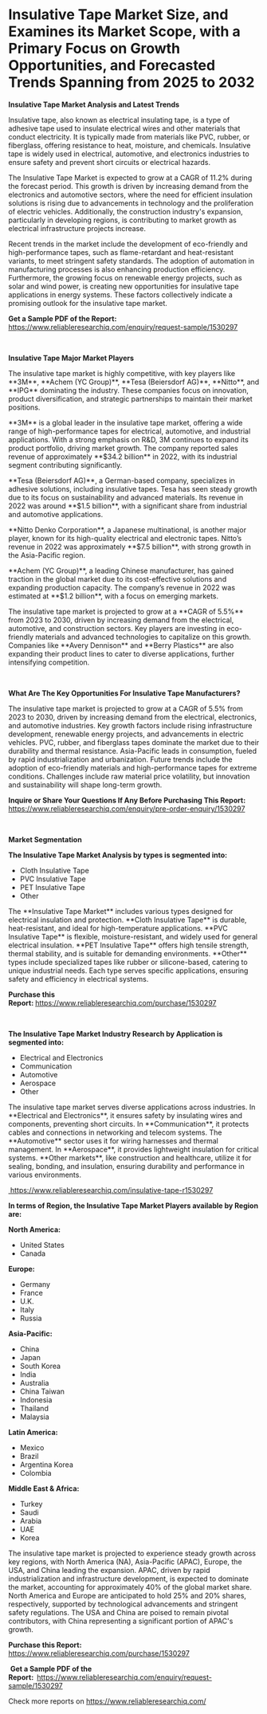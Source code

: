 <p><h1>Insulative Tape Market Size, and Examines its Market Scope, with a Primary Focus on Growth Opportunities, and Forecasted Trends Spanning from 2025 to 2032</h1></p><p><strong>Insulative Tape Market Analysis and Latest Trends</strong></p>
<p><p>Insulative tape, also known as electrical insulating tape, is a type of adhesive tape used to insulate electrical wires and other materials that conduct electricity. It is typically made from materials like PVC, rubber, or fiberglass, offering resistance to heat, moisture, and chemicals. Insulative tape is widely used in electrical, automotive, and electronics industries to ensure safety and prevent short circuits or electrical hazards.</p><p>The Insulative Tape Market is expected to grow at a CAGR of 11.2% during the forecast period. This growth is driven by increasing demand from the electronics and automotive sectors, where the need for efficient insulation solutions is rising due to advancements in technology and the proliferation of electric vehicles. Additionally, the construction industry's expansion, particularly in developing regions, is contributing to market growth as electrical infrastructure projects increase.</p><p>Recent trends in the market include the development of eco-friendly and high-performance tapes, such as flame-retardant and heat-resistant variants, to meet stringent safety standards. The adoption of automation in manufacturing processes is also enhancing production efficiency. Furthermore, the growing focus on renewable energy projects, such as solar and wind power, is creating new opportunities for insulative tape applications in energy systems. These factors collectively indicate a promising outlook for the insulative tape market.</p></p>
<p><strong>Get a Sample PDF of the Report:&nbsp;</strong> <a href="https://www.reliableresearchiq.com/enquiry/request-sample/1530297?utm_campaign=2227&utm_medium=2&utm_source=Github&utm_content=ia&utm_term=26012025&utm_id=insulative-tape">https://www.reliableresearchiq.com/enquiry/request-sample/1530297</a></p>
<p>&nbsp;</p>
<p><strong>Insulative Tape Major Market Players</strong></p>
<p><p>The insulative tape market is highly competitive, with key players like **3M**, **Achem (YC Group)**, **Tesa (Beiersdorf AG)**, **Nitto**, and **IPG** dominating the industry. These companies focus on innovation, product diversification, and strategic partnerships to maintain their market positions.</p><p>**3M** is a global leader in the insulative tape market, offering a wide range of high-performance tapes for electrical, automotive, and industrial applications. With a strong emphasis on R&D, 3M continues to expand its product portfolio, driving market growth. The company reported sales revenue of approximately **$34.2 billion** in 2022, with its industrial segment contributing significantly.</p><p>**Tesa (Beiersdorf AG)**, a German-based company, specializes in adhesive solutions, including insulative tapes. Tesa has seen steady growth due to its focus on sustainability and advanced materials. Its revenue in 2022 was around **$1.5 billion**, with a significant share from industrial and automotive applications.</p><p>**Nitto Denko Corporation**, a Japanese multinational, is another major player, known for its high-quality electrical and electronic tapes. Nitto’s revenue in 2022 was approximately **$7.5 billion**, with strong growth in the Asia-Pacific region.</p><p>**Achem (YC Group)**, a leading Chinese manufacturer, has gained traction in the global market due to its cost-effective solutions and expanding production capacity. The company’s revenue in 2022 was estimated at **$1.2 billion**, with a focus on emerging markets.</p><p>The insulative tape market is projected to grow at a **CAGR of 5.5%** from 2023 to 2030, driven by increasing demand from the electrical, automotive, and construction sectors. Key players are investing in eco-friendly materials and advanced technologies to capitalize on this growth. Companies like **Avery Dennison** and **Berry Plastics** are also expanding their product lines to cater to diverse applications, further intensifying competition.</p></p>
<p>&nbsp;</p>
<p><strong>What Are The Key Opportunities For Insulative Tape Manufacturers?</strong></p>
<p><p>The insulative tape market is projected to grow at a CAGR of 5.5% from 2023 to 2030, driven by increasing demand from the electrical, electronics, and automotive industries. Key growth factors include rising infrastructure development, renewable energy projects, and advancements in electric vehicles. PVC, rubber, and fiberglass tapes dominate the market due to their durability and thermal resistance. Asia-Pacific leads in consumption, fueled by rapid industrialization and urbanization. Future trends include the adoption of eco-friendly materials and high-performance tapes for extreme conditions. Challenges include raw material price volatility, but innovation and sustainability will shape long-term growth.</p></p>
<p><strong>Inquire or Share Your Questions If Any Before Purchasing This Report:</strong> <a href="https://www.reliableresearchiq.com/enquiry/pre-order-enquiry/1530297?utm_campaign=2227&utm_medium=2&utm_source=Github&utm_content=ia&utm_term=26012025&utm_id=insulative-tape">https://www.reliableresearchiq.com/enquiry/pre-order-enquiry/1530297</a></p>
<p>&nbsp;</p>
<p><strong>Market Segmentation</strong></p>
<p><strong>The Insulative Tape Market Analysis by types is segmented into:</strong></p>
<p><ul><li>Cloth Insulative Tape</li><li>PVC Insulative Tape</li><li>PET Insulative Tape</li><li>Other</li></ul></p>
<p><p>The **Insulative Tape Market** includes various types designed for electrical insulation and protection. **Cloth Insulative Tape** is durable, heat-resistant, and ideal for high-temperature applications. **PVC Insulative Tape** is flexible, moisture-resistant, and widely used for general electrical insulation. **PET Insulative Tape** offers high tensile strength, thermal stability, and is suitable for demanding environments. **Other** types include specialized tapes like rubber or silicone-based, catering to unique industrial needs. Each type serves specific applications, ensuring safety and efficiency in electrical systems.</p></p>
<p><strong>Purchase this Report:&nbsp;</strong><a href="https://www.reliableresearchiq.com/purchase/1530297?utm_campaign=2227&utm_medium=2&utm_source=Github&utm_content=ia&utm_term=26012025&utm_id=insulative-tape">https://www.reliableresearchiq.com/purchase/1530297</a></p>
<p>&nbsp;</p>
<p><strong>The Insulative Tape Market Industry Research by Application is segmented into:</strong></p>
<p><ul><li>Electrical and Electronics</li><li>Communication</li><li>Automotive</li><li>Aerospace</li><li>Other</li></ul></p>
<p><p>The insulative tape market serves diverse applications across industries. In **Electrical and Electronics**, it ensures safety by insulating wires and components, preventing short circuits. In **Communication**, it protects cables and connections in networking and telecom systems. The **Automotive** sector uses it for wiring harnesses and thermal management. In **Aerospace**, it provides lightweight insulation for critical systems. **Other markets**, like construction and healthcare, utilize it for sealing, bonding, and insulation, ensuring durability and performance in various environments.</p></p>
<p><a href="https://www.reliableresearchiq.com/insulative-tape-r1530297?utm_campaign=2227&utm_medium=2&utm_source=Github&utm_content=ia&utm_term=26012025&utm_id=insulative-tape">&nbsp;https://www.reliableresearchiq.com/insulative-tape-r1530297</a></p>
<p><strong>In terms of Region, the Insulative Tape Market Players available by Region are:</strong></p>
<p>
    <p> <strong> North America: </strong>
        <ul>
            <li>United States</li>
            <li>Canada</li>
        </ul>
        </p> 
    <p> <strong> Europe: </strong>
        <ul>
            <li>Germany</li>
            <li>France</li>
            <li>U.K.</li>
            <li>Italy</li>
            <li>Russia</li>
        </ul>
        </p> 
    <p> <strong> Asia-Pacific: </strong>
        <ul>
            <li>China</li>
            <li>Japan</li>
            <li>South Korea</li>
            <li>India</li>
            <li>Australia</li>
            <li>China Taiwan</li>
            <li>Indonesia</li>
            <li>Thailand</li>
            <li>Malaysia</li>
        </ul>
        </p> 
    <p> <strong> Latin America: </strong>
        <ul>
            <li>Mexico</li>
            <li>Brazil</li>
            <li>Argentina Korea</li>
            <li>Colombia</li>
        </ul>
        </p> 
    <p> <strong> Middle East & Africa: </strong>
        <ul>
            <li>Turkey</li>
            <li>Saudi</li>
            <li>Arabia</li>
            <li>UAE</li>
            <li>Korea</li>
        </ul>
    </p>
    </p>
<p><p>The insulative tape market is projected to experience steady growth across key regions, with North America (NA), Asia-Pacific (APAC), Europe, the USA, and China leading the expansion. APAC, driven by rapid industrialization and infrastructure development, is expected to dominate the market, accounting for approximately 40% of the global market share. North America and Europe are anticipated to hold 25% and 20% shares, respectively, supported by technological advancements and stringent safety regulations. The USA and China are poised to remain pivotal contributors, with China representing a significant portion of APAC's growth.</p></p>
<p><strong>Purchase this Report: </strong><a href="https://www.reliableresearchiq.com/purchase/1530297?utm_campaign=2227&utm_medium=2&utm_source=Github&utm_content=ia&utm_term=26012025&utm_id=insulative-tape">https://www.reliableresearchiq.com/purchase/1530297</a></p>
<p>&nbsp;<strong>Get a Sample PDF of the Report:&nbsp;&nbsp;</strong><a href="https://www.reliableresearchiq.com/enquiry/request-sample/1530297?utm_campaign=2227&utm_medium=2&utm_source=Github&utm_content=ia&utm_term=26012025&utm_id=insulative-tape">https://www.reliableresearchiq.com/enquiry/request-sample/1530297</a></p>
<p><strong></strong></p>
<p>Check more reports on <a href="https://www.reliableresearchiq.com/?utm_campaign=2227&utm_medium=2&utm_source=Github&utm_content=ia&utm_term=26012025&utm_id=insulative-tape">https://www.reliableresearchiq.com/</a></p>